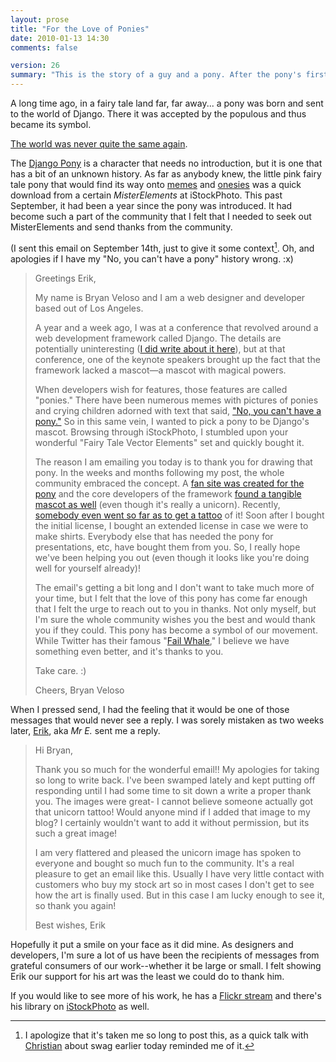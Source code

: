 ```yaml
---
layout: prose
title: "For the Love of Ponies"
date: 2010-01-13 14:30
comments: false

version: 26
summary: "This is the story of a guy and a pony. After the pony's first birthday as mascot of the Django Web Framework, said guy goes on a search to thank the pony's original artist. This is that story."
---
```


A long time ago, in a fairy tale land far, far away... a pony was born and sent to the world of Django. There it was accepted by the populous and thus became its symbol.

[The world was never quite the same again][1].

The [Django Pony][2] is a character that needs no introduction, but it is one that has a bit of an unknown history. As far as anybody knew, the little pink fairy tale pony that would find its way onto [memes][3] and [onesies][4] was a quick download from a certain _MisterElements_ at iStockPhoto. This past September, it had been a year since the pony was introduced. It had become such a part of the community that I felt that I needed to seek out MisterElements and send thanks from the community.

(I sent this email on September 14th, just to give it some context[^1]. Oh, and apologies if I have my "No, you can't have a pony" history wrong. :x)

> Greetings Erik,
>
> My name is Bryan Veloso and I am a web designer and developer based out of Los Angeles.
>
> A year and a week ago, I was at a conference that revolved around a web development framework called Django. The details are potentially uninteresting ([I did write about it here][5]), but at that conference, one of the keynote speakers brought up the fact that the framework lacked a mascot—a mascot with magical powers.
>
> When developers wish for features, those features are called "ponies." There have been numerous memes with pictures of ponies and crying children adorned with text that said, ["No, you can't have a pony."][6] So in this same vein, I wanted to pick a pony to be Django's mascot.  Browsing through iStockPhoto, I stumbled upon your wonderful "Fairy Tale Vector Elements" set and quickly bought it.
>
> The reason I am emailing you today is to thank you for drawing that pony. In the weeks and months following my post, the whole community embraced the concept. A [fan site was created for the pony][7] and the core developers of the framework [found a tangible mascot as well][8] (even though it's really a unicorn). Recently, [somebody even went so far as to get a tattoo][9] of it! Soon after I bought the initial license, I bought an extended license in case we were to make shirts. Everybody else that has needed the pony for presentations, etc, have bought them from you. So, I really hope we've been helping you out (even though it looks like you're doing well for yourself already)!
>
> The email's getting a bit long and I don't want to take much more of your time, but I felt that the love of this pony has come far enough that I felt the urge to reach out to you in thanks. Not only myself, but I'm sure the whole community wishes you the best and would thank you if they could. This pony has become a symbol of our movement.  While Twitter has their famous "[Fail Whale][10]," I believe we have something even better, and it's thanks to you.
>
> Take care. :)
>
> Cheers,
> Bryan Veloso

When I pressed send, I had the feeling that it would be one of those messages that would never see a reply. I was sorely mistaken as two weeks later, [Erik][11], aka _Mr E._ sent me a reply.

> Hi Bryan,
>
> Thank you so much for the wonderful email!! My apologies for taking so long to write back. I've been swamped lately and kept putting off responding until I had some time to sit down a write a proper thank you. The images were great- I cannot believe someone actually got that unicorn tattoo! Would anyone mind if I added that image to my blog? I certainly wouldn't want to add it without permission, but its such a great image!
>
> I am very flattered and pleased the unicorn image has spoken to everyone and bought so much fun to the community. It's a real pleasure to get an email like this. Usually I have very little contact with customers who buy my stock art so in most cases I don't get to see how the art is finally used. But in this case I am lucky enough to see it, so thank you again!
>
> Best wishes,
> Erik

Hopefully it put a smile on your face as it did mine. As designers and developers, I'm sure a lot of us have been the recipients of messages from grateful consumers of our work--whether it be large or small. I felt showing Erik our support for his art was the least we could do to thank him.

If you would like to see more of his work, he has a [Flickr stream][13] and there's his library on [iStockPhoto][14] as well.

[^1]: I apologize that it's taken me so long to post this, as a quick talk with [Christian][12] about swag earlier today reminded me of it.

[1]: http://www.flickr.com/photos/bastispicks/3400633546/
[2]: http://djangopony.com/
[3]: http://www.flickr.com/photos/shawnrider/3955849640/
[4]: http://www.flickr.com/photos/mintchaos/3921097219/
[5]: http://avalonstar.com/blog/2008/sep/9/the-web-framework-for-ponies/
[6]: http://linuxformat.co.uk/files/nopony.jpg
[7]: http://djangopony.com/
[8]: http://www.flickr.com/groups/djangopony/pool/
[9]: http://www.flickr.com/photos/bloodredrose/3914730790/in/pool-djangopony
[10]: http://en.wikipedia.org/wiki/File:Failwhale.png
[11]: http://misterelements.com/
[12]: http://www.mintchaos.com/
[13]: http://www.flickr.com/people/misterelements/
[14]: http://www.istockphoto.com/user_view.php?id=1590391
